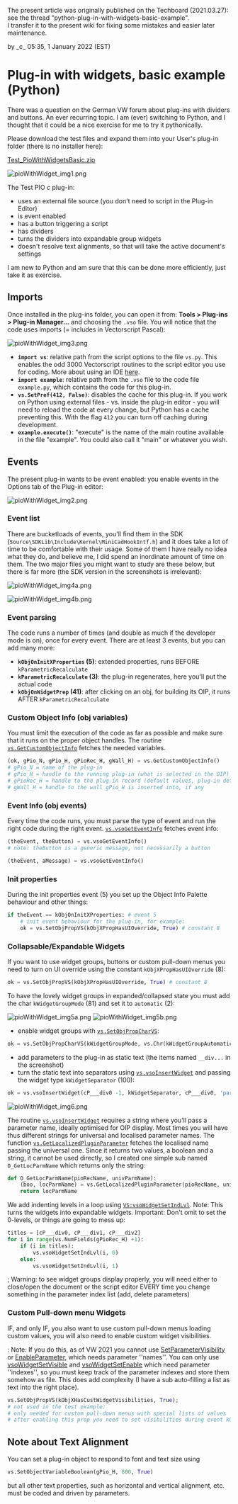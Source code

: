 The present article was originally published on the Techboard (2021.03.27): see the thread "python-plug-in-with-widgets-basic-example".  
I transfer it to the present wiki for fixing some mistakes and easier later maintenance.

by \_c\_  05:35, 1 January 2022 (EST)

# Plug-in with widgets, basic example (Python)

There was a question on the German VW forum about plug-ins with dividers and buttons. An ever recurring topic. I am (ever) switching to Python, and I thought that it could be a nice exercise for me to try it pythonically.

Please download the test files and expand them into your User's plug-in folder (there is no installer here):

[Test_PioWithWidgetsBasic.zip](examples/Test_PioWithWidgetsBasic.zip)

![pioWithWidget_img1.png](images/pioWithWidget_img1.png)

The Test PIO _c_ plug-in:

- uses an external file source (you don't need to script in the Plug-in Editor)
- is event enabled
- has a button triggering a script
- has dividers
- turns the dividers into expandable group widgets
- doesn't resolve text alignments, so that will take the active document's settings

I am new to Python and am sure that this can be done more efficiently, just take it as exercise.

## Imports

Once installed in the plug-ins folder, you can open it from: **Tools > Plug-ins > Plug-in Manager...** and choosing the `.vso` file. You will notice that the code uses imports (= includes in Vectorscript Pascal):

![pioWithWidget_img3.png](images/pioWithWidget_img3.png)

- **`import vs`**: relative path from the script options to the file `vs.py`. This enables the odd 3000 Vectorscript routines to the script editor you use for coding. More about using an IDE [here](../../../Python/README.md#ide-and-debugging-python-scripts).
- **`import example`**: relative path from the `.vso` file to the code file `example.py`, which contains the code for this plug-in.
- **`vs.SetPref(412, False)`**: disables the cache for this plug-in. If you work on Python using external files - vs. inside the plug-in editor - you will need to reload the code at every change, but Python has a cache preventing this. With the flag `412` you can turn off caching during development.
- **`example.execute()`**: "execute" is the name of the main routine available in the file "example". You could also call it "main" or whatever you wish.

## Events

The present plug-in wants to be event enabled: you enable events in the Options tab of the Plug-in editor:

![pioWithWidget_img2.png](images/pioWithWidget_img2.png)

### Event list

There are bucketloads of events, you'll find them in the SDK (`Source\SDKLib\Include\Kernel\MiniCadHookIntf.h`) and it does take a lot of time to be comfortable with their usage. Some of them I have really no idea what they do, and believe me, I did spend an inordinate amount of time on them. The two major files you might want to study are these below, but there is far more (the SDK version in the screenshots is irrelevant):

![pioWithWidget_img4a.png](images/pioWithWidget_img4a.png)

![pioWithWidget_img4b.png](images/pioWithWidget_img4b.png)

### Event parsing

The code runs a number of times (and double as much if the developer mode is on), once for every event. There are at least 3 events, but you can add many more:

- **`kObjOnInitXProperties` (5)**: extended properties, runs BEFORE `kParametricRecalculate`
- **`kParametricRecalculate` (3)**: the plug-in regenerates, here you'll put the actual code
- **`kObjOnWidgetPrep` (41)**: after clicking on an obj, for building its OIP, it runs AFTER `kParametricRecalculate`

### Custom Object Info (obj variables)

You must limit the execution of the code as far as possible and make sure that it runs on the proper object handles. The routine [`vs.GetCustomObjectInfo`](VS:GetCustomObjectInfo) fetches the needed variables.

```python
(ok, gPio_N, gPio_H, gPioRec_H, gWall_H) = vs.GetCustomObjectInfo()
# gPio_N = name of the plug-in
# gPio_H = handle to the running plug-in (what is selected in the OIP)
# gPioRec_H = handle to the plug-in record (default values, plug-in definition, as displayed in the plug-in's mode bar)
# gWall_H = handle to the wall gPio_H is inserted into, if any
```

### Event Info (obj events)

Every time the code runs, you must parse the type of event and run the right code during the right event. [`vs.vsoGetEventInfo`](VS:vsoGetEventInfo) fetches event info:

```python
(theEvent, theButton) = vs.vsoGetEventInfo()
# note: theButton is a generic message, not necessarily a button

(theEvent, aMessage) = vs.vsoGetEventInfo()
```

### Init properties

During the init properties event (5) you set up the Object Info Palette behaviour and other things:

```python
if theEvent == kObjOnInitXProperties: # event 5
    # init event behaviour for the plug-in, for example:
    ok = vs.SetObjPropVS(kObjXPropHasUIOverride, True) # constant 8
```

### Collapsable/Expandable Widgets

If you want to use widget groups, buttons or custom pull-down menus you need to turn on UI override using the constant `kObjXPropHasUIOverride` (8):

```python
ok = vs.SetObjPropVS(kObjXPropHasUIOverride, True) # constant 8
```

To have the lovely widget groups in expanded/collapsed state you must add the char `kWidgetGroupMode` (81) and set it to `automatic` (2):

![pioWithWidget_img5a.png](file:pioWithWidget_img5a.png) ![pioWithWidget_img5b.png](file:pioWithWidget_img5b.png)

- enable widget groups with [`vs.SetObjPropCharVS`](VS:SetObjPropCharVS):

```python
ok = vs.SetObjPropCharVS(kWidgetGroupMode, vs.Chr(kWidgetGroupAutomatic), True)
```

- add parameters to the plug-in as static text (the items named `__div...` in the screenshot)
- turn the static text into separators using [`vs.vsoInsertWidget`](VS:vsoInsertWidget) and passing the widget type `kWidgetSeparator` (100):

```python
ok = vs.vsoInsertWidget(cP___div0 -1, kWidgetSeparator, cP___div0, 'parameter name', empty)
```

![pioWithWidget_img6.png](file:pioWithWidget_img6.png)

The routine [`vs.vsoInsertWidget`](VS:vsoInsertWidget) requires a string where you'll pass a parameter name, ideally optimised for OIP display. Most times you will have thus different strings for universal and localised parameter names. The function [`vs.GetLocalizedPluginParameter`](VS:GetLocalizedPluginParameter) fetches the localised name passing the universal one. Since it returns two values, a boolean and a string, it cannot be used directly, so I created one simple sub named `O_GetLocParmName` which returns only the string:

```python
def O_GetLocParmName(pioRecName, univParmName):
    (boo, locParmName) = vs.GetLocalizedPluginParameter(pioRecName, univParmName)
    return locParmName
```

We add indenting levels in a loop using [`VS:vsoWidgetSetIndLvl`](VS:vsoWidgetSetIndLvl). Note: This turns the widgets into expandable widgets.
Important: Don't omit to set the 0-levels, or things are going to mess up:

```python
titles = [cP___div0, cP___div1, cP___div2]
for i in range(vs.NumFields(gPioRec_H) +1):
    if (i in titles): 
        vs.vsoWidgetSetIndLvl(i, 0)
    else:
        vs.vsoWidgetSetIndLvl(i, 1)
```

; Warning:  to see widget groups display properly, you will need either to close/open the document or the script editor EVERY time you change something in the parameter index list (add, delete parameters)

### Custom Pull-down menu Widgets

IF, and only IF,  you also want to use custom pull-down menus loading custom values, you will also need to enable custom widget visibilities.

: Note: If you do this, as of VW 2021 you cannot use [SetParameterVisibility](../../../Function%20Reference/Functions/SetParameterVisibility) or [EnableParameter](../../../Function%20Reference/Functions/EnableParameter), which needs parameter ''names''. You can only use [vsoWidgetSetVisible](../../../Function%20Reference/Functions/vsoWidgetSetVisible) and [vsoWidgetSetEnable](../../../Function%20Reference/Functions/vsoWidgetSetEnable) which need parameter ''indexes'', so you must keep track of the parameter indexes and store them somehow as file. This does add complexity (I have a sub auto-filling a list as text into the right place).

```python
vs.SetObjPropVS(kObjXHasCustWidgetVisibilities, True); 
# not used in the test example:
# only needed for custom pull-down menus with special lists of values
# after enabling this prop you need to set visibilities during event kObjOnWidgetPrep
```

## Note about Text Alignment

You can set a plug-in object to respond to font and text size using 
```python
vs.SetObjectVariableBoolean(gPio_H, 800, True) 
```

but all other text properties, such as horizontal and vertical alignment, etc. must be coded and driven by parameters.
